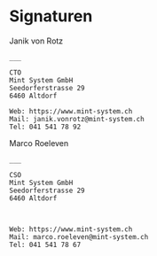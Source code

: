 # Signaturen

Janik von Rotz

```
___

CTO
Mint System GmbH
Seedorferstrasse 29
6460 Altdorf

Web: https://www.mint-system.ch
Mail: janik.vonrotz@mint-system.ch
Tel: 041 541 78 92
```

Marco Roeleven

```
___

CSO
Mint System GmbH
Seedorferstrasse 29
6460 Altdorf

 

Web: https://www.mint-system.ch
Mail: marco.roeleven@mint-system.ch
Tel: 041 541 78 67
```